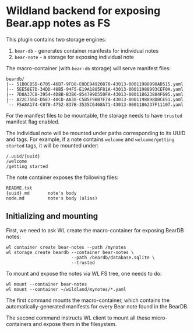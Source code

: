 # Wildland backend for exposing Bear.app notes as FS

This plugin contains two storage engines:

1. `bear-db` - generates container manifests for individual notes
2. `bear-note` - a storage for exposing individual note

The macro-container (with `bear-db` storage) will serve manifest files:

```
beardb/
|-- 51B0CB5D-6705-46B7-9FD8-E0DE94920870-43013-00011988990AD515.yaml
|-- 5EE58E7D-34DD-48B5-94F5-E19A1885F81A-43013-00011988993CEF0A.yaml
|-- 7D8A37C8-3954-4D8B-B3B6-854799D550FA-43013-000118623884F695.yaml
|-- A22C756D-D5E7-40CD-AA38-C5B5F9BB7E74-43013-0001198898DBCE51.yaml
`-- F5A8A174-C070-4752-837B-3535C6468A71-43013-0001186237F11107.yaml
```

For the manifest files to be mountable, the storage needs to have `trusted`
manifest flag enabled.

The individual note will be mounted under paths corresponding to its UUID and
tags. For example, if a note contains `welcome` and `welcome/getting started`
tags, it will be mounted under:

```
/.uuid/{uuid}
/welcome
/getting started
```

The note container exposes the following files:

```
README.txt
{uuid}.md       note's body
node.md         note's body (alias)
```


## Initializing and mounting

First, we need to ask WL create the macro-container for exposing BearDB notes:

```
wl container create bear-notes --path /mynotes
wl storage create beardb --container bear-notes \
                         --path /beardb/database.sqlite \
                         --trusted
```

To mount and expose the notes via WL FS tree, one needs to do:
```
wl mount --container bear-notes
wl mount --container ~/wildland/mynotes/*.yaml
```

The first command mounts the macro-container, which contains the
automatically-generated manifests for every Bear note found in the BearDB.

The second command instructs WL client to mount all these micro-containers and
expose them in the filesystem.
